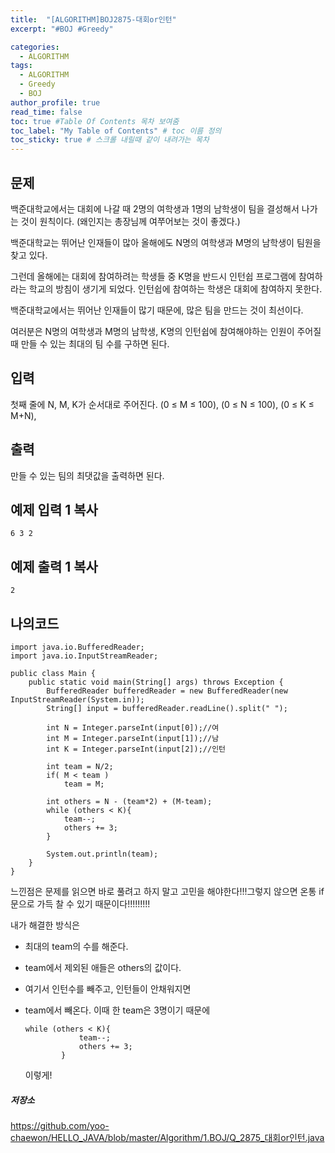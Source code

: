 ```yaml
---
title:  "[ALGORITHM]BOJ2875-대회or인턴"
excerpt: "#BOJ #Greedy"

categories:
  - ALGORITHM
tags:
  - ALGORITHM
  - Greedy
  - BOJ
author_profile: true
read_time: false 
toc: true #Table Of Contents 목차 보여줌
toc_label: "My Table of Contents" # toc 이름 정의
toc_sticky: true # 스크롤 내릴때 같이 내려가는 목차
---
```


## 문제

백준대학교에서는 대회에 나갈 때 2명의 여학생과 1명의 남학생이 팀을 결성해서 나가는 것이 원칙이다. (왜인지는 총장님께 여쭈어보는 것이 좋겠다.)

백준대학교는 뛰어난 인재들이 많아 올해에도 N명의 여학생과 M명의 남학생이 팀원을 찾고 있다.

그런데 올해에는 대회에 참여하려는 학생들 중 K명을 반드시 인턴쉽 프로그램에 참여하라는 학교의 방침이 생기게 되었다. 인턴쉽에 참여하는 학생은 대회에 참여하지 못한다.

백준대학교에서는 뛰어난 인재들이 많기 때문에, 많은 팀을 만드는 것이 최선이다.

여러분은 N명의 여학생과 M명의 남학생, K명의 인턴쉽에 참여해야하는 인원이 주어질 때 만들 수 있는 최대의 팀 수를 구하면 된다.

## 입력

첫째 줄에 N, M, K가 순서대로 주어진다. (0 ≤ M ≤ 100), (0 ≤ N ≤ 100), (0 ≤ K ≤ M+N),

## 출력

만들 수 있는 팀의 최댓값을 출력하면 된다.

## 예제 입력 1 복사

```
6 3 2
```

## 예제 출력 1 복사

```
2
```

## 나의코드

```
import java.io.BufferedReader;
import java.io.InputStreamReader;

public class Main {
    public static void main(String[] args) throws Exception {
        BufferedReader bufferedReader = new BufferedReader(new InputStreamReader(System.in));
        String[] input = bufferedReader.readLine().split(" ");

        int N = Integer.parseInt(input[0]);//여
        int M = Integer.parseInt(input[1]);//남
        int K = Integer.parseInt(input[2]);//인턴

        int team = N/2;
        if( M < team )
            team = M;

        int others = N - (team*2) + (M-team);
        while (others < K){
            team--;
            others += 3;
        }

        System.out.println(team);
    }
}
```

느낀점은 문제를 읽으면 바로 풀려고 하지 말고 고민을 해야한다!!!그렇지 않으면 온통 if문으로 가득 찰 수 있기 때문이다!!!!!!!!!

내가 해결한 방식은

- 최대의 team의 수를 해준다.

- team에서 제외된 애들은 others의 값이다.

- 여기서 인턴수를 빼주고, 인턴들이 안채워지면

- team에서 빼온다. 이때 한 team은 3명이기 때문에

  ```
  while (others < K){
              team--;
              others += 3;
          }
  ```

  이렇게!

##### 저장소

https://github.com/yoo-chaewon/HELLO_JAVA/blob/master/Algorithm/1.BOJ/Q_2875_대회or인턴.java